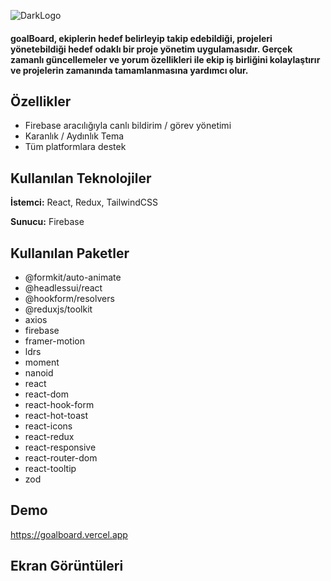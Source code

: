 ![DarkLogo](https://github.com/user-attachments/assets/e133d08e-1574-4909-9951-728ccce74d47)


#### goalBoard, ekiplerin hedef belirleyip takip edebildiği, projeleri yönetebildiği hedef odaklı bir proje yönetim uygulamasıdır. Gerçek zamanlı güncellemeler ve yorum özellikleri ile ekip iş birliğini kolaylaştırır ve projelerin zamanında tamamlanmasına yardımcı olur.


## Özellikler

- Firebase aracılığıyla canlı bildirim / görev yönetimi
- Karanlık / Aydınlık Tema
- Tüm platformlara destek

  
## Kullanılan Teknolojiler

**İstemci:** React, Redux, TailwindCSS

**Sunucu:** Firebase

  
## Kullanılan Paketler

- @formkit/auto-animate
- @headlessui/react
- @hookform/resolvers
- @reduxjs/toolkit
- axios
- firebase
- framer-motion
- ldrs
- moment
- nanoid 
- react 
- react-dom 
- react-hook-form 
- react-hot-toast 
- react-icons 
- react-redux 
- react-responsive
- react-router-dom 
- react-tooltip
- zod

  

    
## Demo

https://goalboard.vercel.app

  
## Ekran Görüntüleri



  